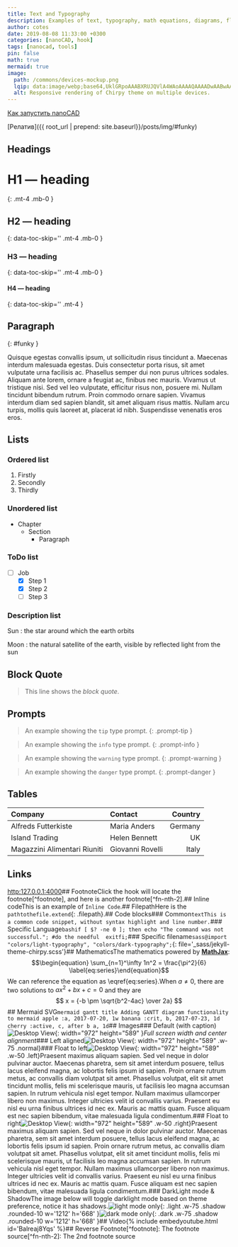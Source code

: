 ```yaml
---
title: Text and Typography
description: Examples of text, typography, math equations, diagrams, flowcharts, pictures, videos, and more.
author: cotes
date: 2019-08-08 11:33:00 +0300
categories: [nanoCAD, hook]
tags: [nanocad, tools]
pin: false
math: true
mermaid: true
image:
  path: /commons/devices-mockup.png
  lqip: data:image/webp;base64,UklGRpoAAABXRUJQVlA4WAoAAAAQAAAADwAABwAAQUxQSDIAAAARL0AmbZurmr57yyIiqE8oiG0bejIYEQTgqiDA9vqnsUSI6H+oAERp2HZ65qP/VIAWAFZQOCBCAAAA8AEAnQEqEAAIAAVAfCWkAALp8sF8rgRgAP7o9FDvMCkMde9PK7euH5M1m6VWoDXf2FkP3BqV0ZYbO6NA/VFIAAAA
  alt: Responsive rendering of Chirpy theme on multiple devices.
---
```


[Как запустить nanoCAD](#funky)

[Релатив]({{ root_url | prepend: site.baseurl}}/posts/img/#funky)

## Headings

<!-- markdownlint-capture --><!-- markdownlint-disable -->
# H1 — heading  
{: .mt-4 .mb-0 }

## H2 — heading
{: data-toc-skip='' .mt-4 .mb-0 }

### H3 — heading
{: data-toc-skip='' .mt-4 .mb-0 }

#### H4 — heading
{: data-toc-skip='' .mt-4 }
<!-- markdownlint-restore -->

## Paragraph
{: #funky }

Quisque egestas convallis ipsum, ut sollicitudin risus tincidunt a. Maecenas interdum malesuada egestas. Duis consectetur porta risus, sit amet vulputate urna facilisis ac. Phasellus semper dui non purus ultrices sodales. Aliquam ante lorem, ornare a feugiat ac, finibus nec mauris. Vivamus ut tristique nisi. Sed vel leo vulputate, efficitur risus non, posuere mi. Nullam tincidunt bibendum rutrum. Proin commodo ornare sapien. Vivamus interdum diam sed sapien blandit, sit amet aliquam risus mattis. Nullam arcu turpis, mollis quis laoreet at, placerat id nibh. Suspendisse venenatis eros eros.

## Lists

### Ordered list

1. Firstly
2. Secondly
3. Thirdly

### Unordered list

- Chapter
  - Section
    - Paragraph

### ToDo list

- [ ] Job
  - [x] Step 1
  - [x] Step 2
  - [ ] Step 3

### Description list

Sun
: the star around which the earth orbits

Moon
: the natural satellite of the earth, visible by reflected light from the sun

## Block Quote

> This line shows the _block quote_.

## Prompts

<!-- markdownlint-capture --><!-- markdownlint-disable -->
> An example showing the `tip` type prompt.
{: .prompt-tip }

> An example showing the `info` type prompt.
{: .prompt-info }

> An example showing the `warning` type prompt.
{: .prompt-warning }

> An example showing the `danger` type prompt.
{: .prompt-danger }
<!-- markdownlint-restore -->

## Tables

| Company                      | Contact          | Country |
| :--------------------------- | :--------------- | ------: |
| Alfreds Futterkiste          | Maria Anders     | Germany |
| Island Trading               | Helen Bennett    |      UK |
| Magazzini Alimentari Riuniti | Giovanni Rovelli |   Italy |

## Links

<http:127.0.0.1:4000>## FootnoteClick the hook will locate the footnote[^footnote], and here is another footnote[^fn-nth-2].## Inline codeThis is an example of `Inline Code`.## FilepathHere is the `pathtothefile.extend`{: .filepath}.## Code blocks### Common```textThis is a common code snippet, without syntax highlight and line number.```### Specific Language```bashif [ $? -ne 0 ]; then echo "The command was not successful."; #do the needful  exitfi;```### Specific filename```sass@import "colors/light-typography", "colors/dark-typography";```{: file='_sass/jekyll-theme-chirpy.scss'}## MathematicsThe mathematics powered by [**MathJax**](https:www.mathjax.org):$$\begin{equation} \sum_{n=1}^\infty 1n^2 = \frac{\pi^2}{6} \label{eq:series}\end{equation}$$We can reference the equation as \eqref{eq:series}.When $a \ne 0$, there are two solutions to $ax^2 + bx + c = 0$ and they are$$ x = {-b \pm \sqrt{b^2-4ac} \over 2a} $$## Mermaid SVG```mermaid gantt title Adding GANTT diagram functionality to mermaid apple :a, 2017-07-20, 1w banana :crit, b, 2017-07-23, 1d cherry :active, c, after b a, 1d```## Images### Default (with caption)![Desktop View](posts20190808mockup.png){: width="972" height="589" }_Full screen width and center alignment_### Left aligned![Desktop View](posts20190808mockup.png){: width="972" height="589" .w-75 .normal}### Float to left![Desktop View](posts20190808mockup.png){: width="972" height="589" .w-50 .left}Praesent maximus aliquam sapien. Sed vel neque in dolor pulvinar auctor. Maecenas pharetra, sem sit amet interdum posuere, tellus lacus eleifend magna, ac lobortis felis ipsum id sapien. Proin ornare rutrum metus, ac convallis diam volutpat sit amet. Phasellus volutpat, elit sit amet tincidunt mollis, felis mi scelerisque mauris, ut facilisis leo magna accumsan sapien. In rutrum vehicula nisl eget tempor. Nullam maximus ullamcorper libero non maximus. Integer ultricies velit id convallis varius. Praesent eu nisl eu urna finibus ultrices id nec ex. Mauris ac mattis quam. Fusce aliquam est nec sapien bibendum, vitae malesuada ligula condimentum.### Float to right![Desktop View](posts20190808mockup.png){: width="972" height="589" .w-50 .right}Praesent maximus aliquam sapien. Sed vel neque in dolor pulvinar auctor. Maecenas pharetra, sem sit amet interdum posuere, tellus lacus eleifend magna, ac lobortis felis ipsum id sapien. Proin ornare rutrum metus, ac convallis diam volutpat sit amet. Phasellus volutpat, elit sit amet tincidunt mollis, felis mi scelerisque mauris, ut facilisis leo magna accumsan sapien. In rutrum vehicula nisl eget tempor. Nullam maximus ullamcorper libero non maximus. Integer ultricies velit id convallis varius. Praesent eu nisl eu urna finibus ultrices id nec ex. Mauris ac mattis quam. Fusce aliquam est nec sapien bibendum, vitae malesuada ligula condimentum.### DarkLight mode & ShadowThe image below will toggle darklight mode based on theme preference, notice it has shadows.![light mode only](posts20190808devtools-light.png){: .light .w-75 .shadow .rounded-10 w='1212' h='668' }![dark mode only](posts20190808devtools-dark.png){: .dark .w-75 .shadow .rounded-10 w='1212' h='668' }## Video{% include embedyoutube.html id='Balreaj8Yqs' %}## Reverse Footnote[^footnote]: The footnote source[^fn-nth-2]: The 2nd footnote source